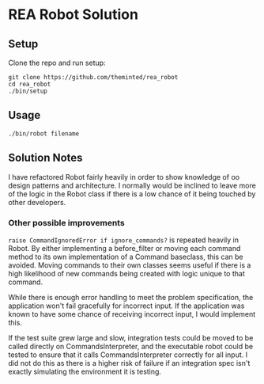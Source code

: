 # REA Robot Solution

## Setup

Clone the repo and run setup:

```
git clone https://github.com/theminted/rea_robot
cd rea_robot
./bin/setup
```

## Usage

```
./bin/robot filename
```

## Solution Notes

I have refactored Robot fairly heavily in order to show knowledge of oo design patterns and architecture. I normally would be inclined to leave more of the logic in the Robot class if there is a low chance of it being touched by other developers.

### Other possible improvements

`raise CommandIgnoredError if ignore_commands?` is repeated heavily in Robot. By either implementing a before_filter or moving each command method to its own implementation of a Command baseclass, this can be avoided. Moving commands to their own classes seems useful if there is a high likelihood of new commands being created with logic unique to that command.

While there is enough error handling to meet the problem specification, the application won't fail gracefully for incorrect input. If the application was known to have some chance of receiving incorrect input, I would implement this.

If the test suite grew large and slow, integration tests could be moved to be called directly on CommandsInterpreter, and the executable robot could be tested to ensure that it calls CommandsInterpreter correctly for all input. I did not do this as there is a higher risk of failure if an integration spec isn't exactly simulating the environment it is testing.
